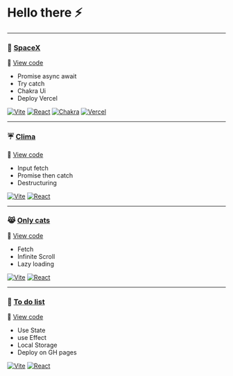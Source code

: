 # Hello there ⚡

***
### 🚀 [SpaceX](https://spacex-drab.vercel.app)
🔸 [View code](https://github.com/cabp393/spacex)

+ Promise async await
+ Try catch
+ Chakra Ui
+ Deploy Vercel



[![Vite](https://img.shields.io/badge/vite-%23646CFF.svg?style=for-the-badge&logo=vite&logoColor=yellow)](https://spacex-drab.vercel.app)
[![React](https://img.shields.io/badge/react-%2320232a.svg?style=for-the-badge&logo=react&logoColor=%2361DAFB)](https://spacex-drab.vercel.app)
[![Chakra](https://img.shields.io/badge/chakra-%234ED1C5.svg?style=for-the-badge&logo=chakraui&logoColor=white)](https://spacex-drab.vercel.app)
[![Vercel](https://img.shields.io/badge/vercel-%23000000.svg?style=for-the-badge&logo=vercel&logoColor=white)](https://spacex-drab.vercel.app)

***
### ☔ [Clima](cabp393.github.io/clima/)
🔸 [View code](https://github.com/cabp393/clima)

+ Input fetch
+ Promise then catch
+ Destructuring


[![Vite](https://img.shields.io/badge/vite-%23646CFF.svg?style=for-the-badge&logo=vite&logoColor=yellow)](https://cabp393.github.io/clima/)
[![React](https://img.shields.io/badge/react-%2320232a.svg?style=for-the-badge&logo=react&logoColor=%2361DAFB)](https://cabp393.github.io/clima/)

***
### 😹 [Only cats](https://cabp393.github.io/onlycats/)
🔸 [View code](https://github.com/cabp393/onlycats)

+ Fetch
+ Infinite Scroll
+ Lazy loading


[![Vite](https://img.shields.io/badge/vite-%23646CFF.svg?style=for-the-badge&logo=vite&logoColor=yellow)](https://cabp393.github.io/onlycats/)
[![React](https://img.shields.io/badge/react-%2320232a.svg?style=for-the-badge&logo=react&logoColor=%2361DAFB)](https://cabp393.github.io/onlycats/)

***
### 📝 [To do list](https://cabp393.github.io/todolist/)
🔸 [View code](https://github.com/cabp393/todolist)

+ Use State
+ use Effect
+ Local Storage
+ Deploy on GH pages


[![Vite](https://img.shields.io/badge/vite-%23646CFF.svg?style=for-the-badge&logo=vite&logoColor=yellow)](https://cabp393.github.io/todolist/)
[![React](https://img.shields.io/badge/react-%2320232a.svg?style=for-the-badge&logo=react&logoColor=%2361DAFB)](https://cabp393.github.io/todolist/)



